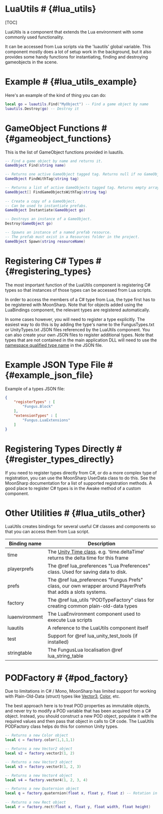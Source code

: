 # LuaUtils # {#lua_utils}
[TOC]

LuaUtils is a component that extends the Lua environment with some commonly used functionality. 

It can be accessed from Lua scripts via the 'luautils' global variable. This component mostly does a lot of setup work in the background, but it also provides some handy functions for instantiating, finding and destroying gameobjects in the scene.

# Example # {#lua_utils_example}

Here's an example of the kind of thing you can do:

```lua
local go = luautils.Find("MyObject") -- Find a game object by name
luautils.Destroy(go) -- Destroy it
```

# GameObject Functions # {#gameobject_functions}

This is the list of GameObject functions provided in luautils.

```lua
-- Find a game object by name and returns it.
GameObject Find(string name)

-- Returns one active GameObject tagged tag. Returns null if no GameObject was found.
GameObject FindWithTag(string tag)

-- Returns a list of active GameObjects tagged tag. Returns empty array if no GameObject was found.
GameObject[] FindGameObjectsWithTag(string tag)
			
-- Create a copy of a GameObject.
-- Can be used to instantiate prefabs.
GameObject Instantiate(GameObject go)

-- Destroys an instance of a GameObject.
Destroy(GameObject go)

-- Spawns an instance of a named prefab resource.
-- The prefab must exist in a Resources folder in the project.
GameObject Spawn(string resourceName)
```

# Registering C# Types # {#registering_types}

The most important function of the LuaUtils component is registering C# types so that instances of those types can be accessed from Lua scripts. 

In order to access the members of a C# type from Lua, the type first has to be registered with MoonSharp. Note that for objects added using the LuaBindings component, the relevant types are registered automatically.

In some cases however, you will need to register a type explicitly. The easiest way to do this is by adding the type's name to the FungusTypes.txt or UnityTypes.txt JSON files referenced by the LuaUtils component. You can also create your own JSON files to register additional types. Note that types that are not contained in the main application DLL will need to use the [namespace qualified type name] in the JSON file.

# Example JSON Type File # {#example_json_file}

Example of a types JSON file:
```json
{
    "registerTypes" : [
        "Fungus.Block"
    ],
    "extensionTypes" : [
        "Fungus.LuaExtensions"
    ]
}
```

# Registering Types Directly # {#register_types_directly}

If you need to register types directly from C#, or do a more complex type of registration, you can use the MoonSharp UserData class to do this. See the MoonSharp documentation for a list of supported registration methods. A good place to register C# types is in the Awake method of a custom component.

# Other Utilities # {#lua_utils_other}

LuaUtils creates bindings for several useful C# classes and components so that you can access them from Lua script.

| Binding name 		| Description |
| ----------------- | ----------- |
| time 				| The [Unity Time class]. e.g. 'time.deltaTime' returns the delta time for this frame |
| playerprefs		| The @ref lua_preferences "Lua Preferences" class. Used for saving data to disk. |
| prefs 			| The @ref lua_preferences "Fungus Prefs" class, our own wrapper around PlayerPrefs that adds a slots systems. |
| factory 			| The @ref lua_utils "PODTypeFactory" class for creating common plain-old-data types |
| luaenvironment 	| The LuaEnvironment component used to execute Lua scripts |
| luautils 			| A reference to the LuaUtils component itself |
| test 				| Support for @ref lua_unity_test_tools (if installed) |
| stringtable 		| The FungusLua localisation @ref lua_string_table |

# PODFactory # {#pod_factory}

Due to limitations in C# / Mono, MoonSharp has limited support for working with Plain-Old-Data (struct) types like [Vector3](http://docs.unity3d.com/ScriptReference/Vector3.html), [Color](http://docs.unity3d.com/ScriptReference/Color.html), etc. 

The best approach here is to treat POD properties as immutable objects, and never try to modify a POD variable that has been acquired from a C# object. Instead, you should construct a new POD object, populate it with the required values and then pass that object in calls to C# code. The LuaUtils PODFactory class helps do this for common Unity types.

```lua
-- Returns a new Color object
local c = factory.color(1,1,1,1)

-- Returns a new Vector2 object
local v2 = factory.vector2(1, 2)

-- Returns a new Vector3 object
local v3 = factory.vector3(1, 2, 3)

-- Returns a new Vector4 object
local v4 = factory.vector4(1, 2, 3, 4)

-- Returns a new Quaternion object
local q = factory.quaternion(float x, float y, float z) -- Rotation in euler angles
			
-- Returns a new Rect object
local r = factory.rect(float x, float y, float width, float height)
```

[namespace qualified type name]: https://msdn.microsoft.com/en-us/library/system.type.assemblyqualifiedname(v=vs.110).aspx
[Unity Time class]: http://docs.unity3d.com/ScriptReference/Time.html